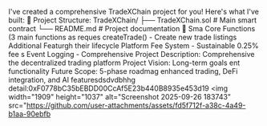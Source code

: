 I've created a comprehensive TradeXChain project for you! Here's what I've built:
📁 Project Structure:
TradeXChain/
├── TradeXChain.sol          # Main smart contract
└── README.md               # Project documentation
🔧 Sma
Core Functions (3 main functions as reques
createTrade() - Create new trade listings
Additional Featurgh their lifecycle
Platform Fee System - Sustainable 0.25% fee s
Event Logging - Comprehensive 
Project Description: Comprehensive the decentralized trading platform
Project Vision: Long-term goals ent functionality
Future Scope: 5-phase roadmag enhanced trading, DeFi integration, and AI featuresdsdvdbhhg
 detail:0xF0778bC35bEBDD00CcAf5E23b440B8935e453d19
<img width="1909" height="1037" alt="Screenshot 2025-09-26 183743" src="https://github.com/user-attachments/assets/fd5f712f-a38c-4a49-b1aa-90ebfb
